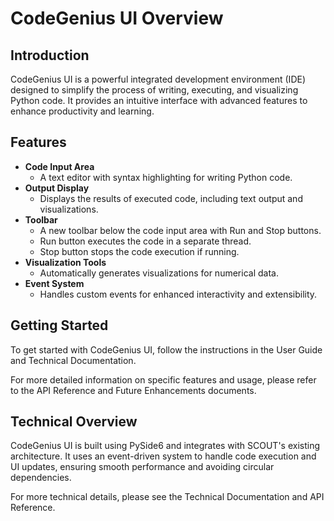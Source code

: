 # CodeGenius UI Overview

## Introduction

CodeGenius UI is a powerful integrated development environment (IDE) designed to simplify the process of writing, executing, and visualizing Python code. It provides an intuitive interface with advanced features to enhance productivity and learning.

## Features

- **Code Input Area**
  - A text editor with syntax highlighting for writing Python code.
- **Output Display**
  - Displays the results of executed code, including text output and visualizations.
- **Toolbar**
  - A new toolbar below the code input area with Run and Stop buttons.
  - Run button executes the code in a separate thread.
  - Stop button stops the code execution if running.
- **Visualization Tools**
  - Automatically generates visualizations for numerical data.
- **Event System**
  - Handles custom events for enhanced interactivity and extensibility.

## Getting Started

To get started with CodeGenius UI, follow the instructions in the User Guide and Technical Documentation.

For more detailed information on specific features and usage, please refer to the API Reference and Future Enhancements documents.


## Technical Overview

CodeGenius UI is built using PySide6 and integrates with SCOUT's existing architecture. It uses an event-driven system to handle code execution and UI updates, ensuring smooth performance and avoiding circular dependencies.

For more technical details, please see the Technical Documentation and API Reference.